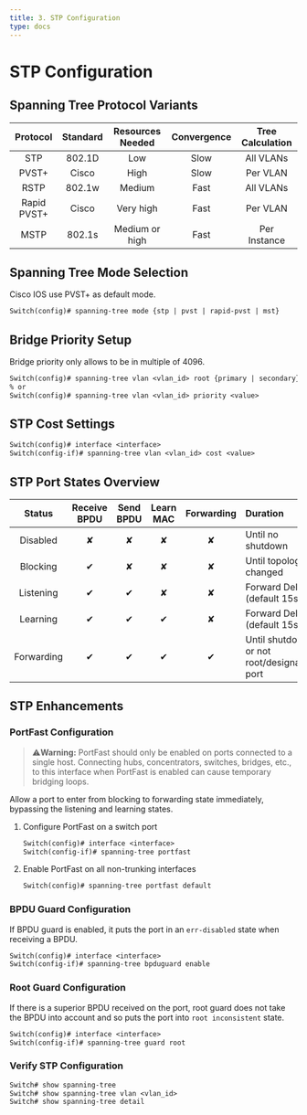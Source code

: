 ```yaml
---
title: 3. STP Configuration
type: docs
---
```


# STP Configuration

## Spanning Tree Protocol Variants

|  Protocol   | Standard | Resources Needed | Convergence | Tree Calculation |
| :---------: | :------: | :--------------: | :---------: | :--------------: |
|     STP     |  802.1D  |       Low        |    Slow     |    All VLANs     |
|    PVST+    |  Cisco   |       High       |    Slow     |     Per VLAN     |
|    RSTP     |  802.1w  |      Medium      |    Fast     |    All VLANs     |
| Rapid PVST+ |  Cisco   |    Very high     |    Fast     |     Per VLAN     |
|    MSTP     |  802.1s  |  Medium or high  |    Fast     |   Per Instance   |

## Spanning Tree Mode Selection

Cisco IOS use PVST+ as default mode.

```txt
Switch(config)# spanning-tree mode {stp | pvst | rapid-pvst | mst}
```

## Bridge Priority Setup

Bridge priority only allows to be in multiple of 4096.

```txt
Switch(config)# spanning-tree vlan <vlan_id> root {primary | secondary}
% or
Switch(config)# spanning-tree vlan <vlan_id> priority <value>
```

## STP Cost Settings

```txt
Switch(config)# interface <interface>
Switch(config-if)# spanning-tree vlan <vlan_id> cost <value>
```

## STP Port States Overview

|   Status   | Receive BPDU | Send BPDU | Learn MAC | Forwarding | Duration                                   |
| :--------: | :----------: | :-------: | :-------: | :--------: | :----------------------------------------- |
|  Disabled  |   &#x2718;   | &#x2718;  | &#x2718;  |  &#x2718;  | Until no shutdown                          |
|  Blocking  |   &#x2714;   | &#x2718;  | &#x2718;  |  &#x2718;  | Until topology changed                     |
| Listening  |   &#x2714;   | &#x2714;  | &#x2718;  |  &#x2718;  | Forward Delay (default 15s)                |
|  Learning  |   &#x2714;   | &#x2714;  | &#x2714;  |  &#x2718;  | Forward Delay (default 15s)                |
| Forwarding |   &#x2714;   | &#x2714;  | &#x2714;  |  &#x2714;  | Until shutdown or not root/designated port |

## STP Enhancements

### PortFast Configuration

> &#x26a0;&#xfe0f;**Warning:** PortFast should only be enabled on ports connected to a single host. Connecting hubs, concentrators, switches, bridges, etc., to this interface when PortFast is enabled can cause temporary bridging loops.

Allow a port to enter from blocking to forwarding state immediately, bypassing the listening and learning states.

1. Configure PortFast on a switch port

   ```txt
   Switch(config)# interface <interface>
   Switch(config-if)# spanning-tree portfast
   ```

2. Enable PortFast on all non-trunking interfaces

   ```txt
   Switch(config)# spanning-tree portfast default
   ```

### BPDU Guard Configuration

If BPDU guard is enabled, it puts the port in an `err-disabled` state when receiving a BPDU.

```txt
Switch(config)# interface <interface>
Switch(config-if)# spanning-tree bpduguard enable
```

### Root Guard Configuration

If there is a superior BPDU received on the port, root guard does not take the BPDU into account and so puts the port into `root inconsistent` state.

```txt
Switch(config)# interface <interface>
Switch(config-if)# spanning-tree guard root
```

### Verify STP Configuration

```txt
Switch# show spanning-tree
Switch# show spanning-tree vlan <vlan_id>
Switch# show spanning-tree detail
```
